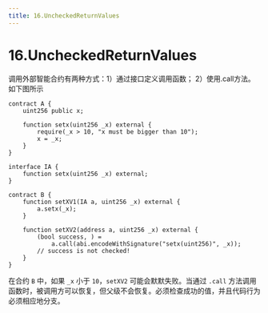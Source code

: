 ```yaml
---
title: 16.UncheckedReturnValues
---
```


# 16.UncheckedReturnValues
调用外部智能合约有两种方式：1）通过接口定义调用函数； 2）使用.call方法。如下图所示

```solidity
contract A {
    uint256 public x;

    function setx(uint256 _x) external {
        require(_x > 10, "x must be bigger than 10");
        x = _x;
    }
}

interface IA {
    function setx(uint256 _x) external;
}

contract B {
    function setXV1(IA a, uint256 _x) external {
        a.setx(_x);
    }

    function setXV2(address a, uint256 _x) external {
        (bool success, ) =
            a.call(abi.encodeWithSignature("setx(uint256)", _x));
        // success is not checked!
    }
}
```
在合约 `B` 中，如果 `_x` 小于 `10`，`setXV2` 可能会默默失败。当通过 `.call` 方法调用函数时，被调用方可以恢复，但父级不会恢复。必须检查成功的值，并且代码行为必须相应地分支。